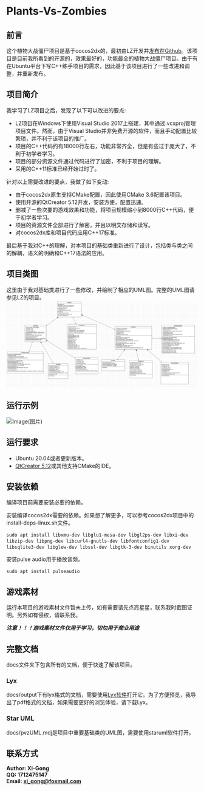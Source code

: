 # Plants-Vs-Zombies
## 前言 <br>
这个植物大战僵尸项目是基于cocos2dx的，最初由LZ开发并[发布在Github](https://github.com/ErLinErYi/PlantsVsZombies)。该项目是目前我所看到的开源的，效果最好的，功能最全的植物大战僵尸项目。由于有在Ubuntu平台下写C++练手项目的需求，因此基于该项目进行了一些改进和调整，并重新发布。

## 项目简介 <br>
我学习了LZ项目之后，发现了以下可以改进的要点:
- LZ项目在Windows下使用Visual Studio 2017上搭建，其中通过.vcxproj管理项目文件。然而，由于Visual Studio并非免费开源的软件，而且手动配置比较繁琐，并不利于该项目的推广。
- 项目的C++代码约有18000行左右，功能非常齐全，但是有些过于庞大了，不利于初学者学习。
- 项目的部分资源文件通过代码进行了加密，不利于项目的理解。
- 采用的C++11标准已经开始过时了。

针对以上需要改进的要点，我做了如下变动:
- 由于cocos2dx原生支持CMake配置，因此使用CMake 3.6配置该项目。
- 使用开源的QtCreator 5.12开发，安装方便，配置迅速。
- 删减了一些次要的游戏效果和功能，将项目规模缩小到8000行C++代码，便于初学者学习。
- 项目的资源文件全部进行了解密，并且以明文存储和读写。
- 对cocos2dx库和项目代码应用C++17标准。

最后基于我对C++的理解，对本项目的基础类重新进行了设计，包括类与类之间的解耦，语义的明确和C++17语法的应用。

## 项目类图
这里由于我对基础类进行了一些修改，并绘制了相应的UML图。完整的UML图请参见LZ的项目。
![ClassDiagram](https://github.com/Xi-Gong/Plants-Vs-Zombies/blob/main/pvzBasicClassUML.png?raw=true)

## 运行示例
![Image(图片)](https://img-blog.csdnimg.cn/20200405101902466.png?x-oss-process=image/watermark,type_ZmFuZ3poZW5naGVpdGk,shadow_10,text_aHR0cHM6Ly9ibG9nLmNzZG4ubmV0L3FxXzQwNjMwMjQ2,size_16,color_FFFFFF,t_70)


## 运行要求
* Ubuntu 20.04或者更新版本。
* [QtCreator 5.12](https://www.qt.io/offline-installers)或其他支持CMake的IDE。<br>

## 安装依赖
编译项目前需要安装必要的依赖。

安装编译cocos2dx需要的依赖。如果想了解更多，可以参考cocos2dx项目中的install-deps-linux.sh文件。
```shell
sudo apt install libxmu-dev libglu1-mesa-dev libgl2ps-dev libxi-dev libzip-dev libpng-dev libcurl4-gnutls-dev libfontconfig1-dev libsqlite3-dev libglew-dev libssl-dev libgtk-3-dev binutils xorg-dev
```

安装pulse audio用于播放音频。
```shell
sudo apt install pulseaudio
```

## 游戏素材
运行本项目的游戏素材文件暂未上传，如有需要请先点亮星星，联系我时截图证明。另外如有侵权，请联系我。

***注意！！！游戏素材文件仅用于学习，切勿用于商业用途***

## 完整文档
docs文件夹下包含所有的文档，便于快速了解该项目。

### Lyx
docs/output下有lyx格式的文档，需要使用[Lyx软件](https://www.lyx.org/)打开它。为了方便预览，我导出了pdf格式的文档，如果需要更好的浏览体验，请下载Lyx。

### Star UML
docs/pvzUML.mdj是项目中重要基础类的UML图，需要使用staruml软件打开。

## 联系方式
**Author: Xi-Gong** <br>
**QQ: 1712475147** <br>
**Email: xi_gong@foxmail.com** <br>